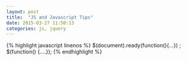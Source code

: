 ```yaml
---
layout: post
title:  "JS and Javascript Tips"
date: 2015-03-27 11:50:13
categories: js, jquery
---
```


{% highlight javascript linenos %}
$(document).ready(function(){...}) ;
$(function() {....});
{% endhighlight %}